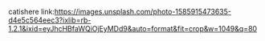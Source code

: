 catishere
link:https://images.unsplash.com/photo-1585915473635-d4e5c564eec3?ixlib=rb-1.2.1&ixid=eyJhcHBfaWQiOjEyMDd9&auto=format&fit=crop&w=1049&q=80
